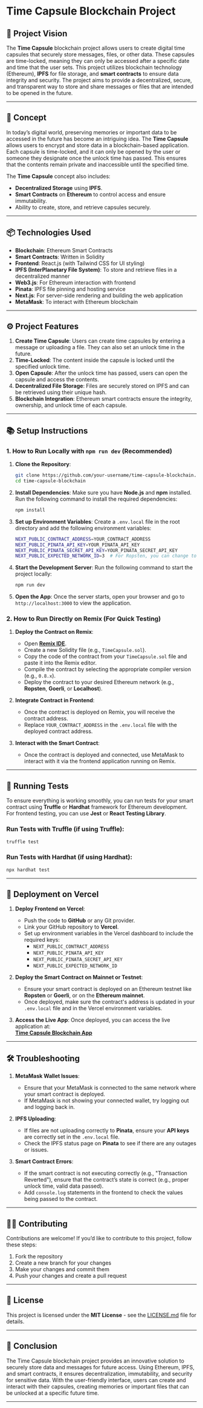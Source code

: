 # Time Capsule Blockchain Project

## 🚀 Project Vision
The **Time Capsule** blockchain project allows users to create digital time capsules that securely store messages, files, or other data. These capsules are time-locked, meaning they can only be accessed after a specific date and time that the user sets. This project utilizes blockchain technology (Ethereum), **IPFS** for file storage, and **smart contracts** to ensure data integrity and security. The project aims to provide a decentralized, secure, and transparent way to store and share messages or files that are intended to be opened in the future.

---

## 🎯 Concept
In today’s digital world, preserving memories or important data to be accessed in the future has become an intriguing idea. The **Time Capsule** allows users to encrypt and store data in a blockchain-based application. Each capsule is time-locked, and it can only be opened by the user or someone they designate once the unlock time has passed. This ensures that the contents remain private and inaccessible until the specified time.

The **Time Capsule** concept also includes:
- **Decentralized Storage** using **IPFS**.
- **Smart Contracts** on **Ethereum** to control access and ensure immutability.
- Ability to create, store, and retrieve capsules securely.

---

## 📦 Technologies Used
- **Blockchain**: Ethereum Smart Contracts
- **Smart Contracts**: Written in Solidity
- **Frontend**: React.js (with Tailwind CSS for UI styling)
- **IPFS (InterPlanetary File System)**: To store and retrieve files in a decentralized manner
- **Web3.js**: For Ethereum interaction with frontend
- **Pinata**: IPFS file pinning and hosting service
- **Next.js**: For server-side rendering and building the web application
- **MetaMask**: To interact with Ethereum blockchain

---

## ⚙️ Project Features
1. **Create Time Capsule**: Users can create time capsules by entering a message or uploading a file. They can also set an unlock time in the future.
2. **Time-Locked**: The content inside the capsule is locked until the specified unlock time.
3. **Open Capsule**: After the unlock time has passed, users can open the capsule and access the contents.
4. **Decentralized File Storage**: Files are securely stored on IPFS and can be retrieved using their unique hash.
5. **Blockchain Integration**: Ethereum smart contracts ensure the integrity, ownership, and unlock time of each capsule.

---

## 📚 Setup Instructions

### 1. **How to Run Locally with `npm run dev` (Recommended)**

1. **Clone the Repository**:
    ```bash
    git clone https://github.com/your-username/time-capsule-blockchain.git
    cd time-capsule-blockchain
    ```

2. **Install Dependencies**:
    Make sure you have **Node.js** and **npm** installed. Run the following command to install the required dependencies:
    ```bash
    npm install
    ```

3. **Set up Environment Variables**:
    Create a `.env.local` file in the root directory and add the following environment variables:
    ```bash
    NEXT_PUBLIC_CONTRACT_ADDRESS=YOUR_CONTRACT_ADDRESS
    NEXT_PUBLIC_PINATA_API_KEY=YOUR_PINATA_API_KEY
    NEXT_PUBLIC_PINATA_SECRET_API_KEY=YOUR_PINATA_SECRET_API_KEY
    NEXT_PUBLIC_EXPECTED_NETWORK_ID=3  # For Ropsten, you can change to another network if needed
    ```

4. **Start the Development Server**:
    Run the following command to start the project locally:
    ```bash
    npm run dev
    ```

5. **Open the App**:
    Once the server starts, open your browser and go to `http://localhost:3000` to view the application.


### 2. **How to Run Directly on Remix (For Quick Testing)**

1. **Deploy the Contract on Remix**:
    - Open **[Remix IDE](https://remix.ethereum.org/)**.
    - Create a new Solidity file (e.g., `TimeCapsule.sol`).
    - Copy the code of the contract from your `TimeCapsule.sol` file and paste it into the Remix editor.
    - Compile the contract by selecting the appropriate compiler version (e.g., `0.8.x`).
    - Deploy the contract to your desired Ethereum network (e.g., **Ropsten**, **Goerli**, or **Localhost**).

2. **Integrate Contract in Frontend**:
    - Once the contract is deployed on Remix, you will receive the contract address.
    - Replace `YOUR_CONTRACT_ADDRESS` in the `.env.local` file with the deployed contract address.

3. **Interact with the Smart Contract**:
    - Once the contract is deployed and connected, use MetaMask to interact with it via the frontend application running on Remix.

---

## 🔑 Running Tests

To ensure everything is working smoothly, you can run tests for your smart contract using **Truffle** or **Hardhat** framework for Ethereum development. For frontend testing, you can use **Jest** or **React Testing Library**.

### Run Tests with Truffle (if using Truffle):
```bash
truffle test
```

### Run Tests with Hardhat (if using Hardhat):
```bash
npx hardhat test
```

---

## 🔐 Deployment on Vercel

1. **Deploy Frontend on Vercel**:
    - Push the code to **GitHub** or any Git provider.
    - Link your GitHub repository to **Vercel**.
    - Set up environment variables in the Vercel dashboard to include the required keys:
      - `NEXT_PUBLIC_CONTRACT_ADDRESS`
      - `NEXT_PUBLIC_PINATA_API_KEY`
      - `NEXT_PUBLIC_PINATA_SECRET_API_KEY`
      - `NEXT_PUBLIC_EXPECTED_NETWORK_ID`

2. **Deploy the Smart Contract on Mainnet or Testnet**:
    - Ensure your smart contract is deployed on an Ethereum testnet like **Ropsten** or **Goerli**, or on the **Ethereum mainnet**.
    - Once deployed, make sure the contract's address is updated in your `.env.local` file and in the Vercel environment variables.

3. **Access the Live App**:
    Once deployed, you can access the live application at:  
    [**Time Capsule Blockchain App**](https://time-capsule-blockchain.vercel.app/)

---

## 🛠️ Troubleshooting

1. **MetaMask Wallet Issues**:
   - Ensure that your MetaMask is connected to the same network where your smart contract is deployed.
   - If MetaMask is not showing your connected wallet, try logging out and logging back in.
   
2. **IPFS Uploading**:
   - If files are not uploading correctly to **Pinata**, ensure your **API keys** are correctly set in the `.env.local` file.
   - Check the IPFS status page on **Pinata** to see if there are any outages or issues.

3. **Smart Contract Errors**:
   - If the smart contract is not executing correctly (e.g., "Transaction Reverted"), ensure that the contract’s state is correct (e.g., proper unlock time, valid data passed).
   - Add `console.log` statements in the frontend to check the values being passed to the contract.

---

## 🧑‍💻 Contributing

Contributions are welcome! If you’d like to contribute to this project, follow these steps:

1. Fork the repository
2. Create a new branch for your changes
3. Make your changes and commit them
4. Push your changes and create a pull request

---

## 📝 License

This project is licensed under the **MIT License** - see the [LICENSE.md](LICENSE.md) file for details.

---

## 🚀 Conclusion

The Time Capsule blockchain project provides an innovative solution to securely store data and messages for future access. Using Ethereum, IPFS, and smart contracts, it ensures decentralization, immutability, and security for sensitive data. With the user-friendly interface, users can create and interact with their capsules, creating memories or important files that can be unlocked at a specific future time.

---
